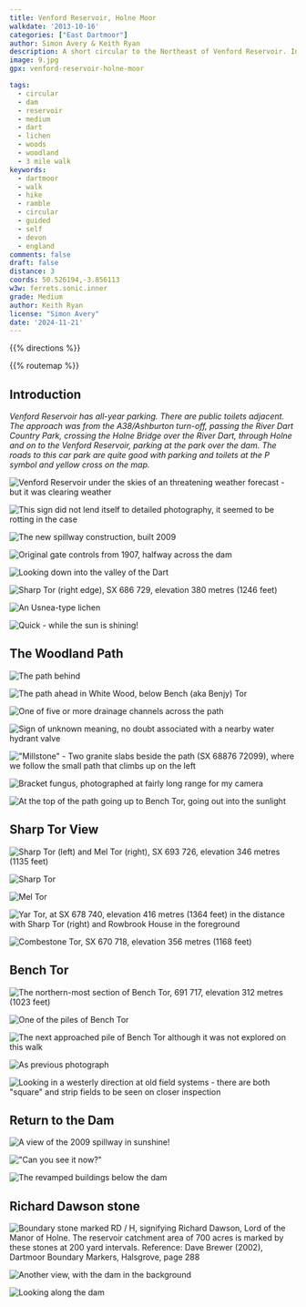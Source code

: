 ```yaml
---
title: Venford Reservoir, Holne Moor
walkdate: '2013-10-16'
categories: ["East Dartmoor"]
author: Simon Avery & Keith Ryan
description: A short circular to the Northeast of Venford Reservoir. Including ancient woodlands, open moor, several Tors, Strip fields and a boundary stone from a past Lord of the Manor. 
image: 9.jpg
gpx: venford-reservoir-holne-moor

tags:
  - circular
  - dam
  - reservoir
  - medium
  - dart
  - lichen
  - woods
  - woodland
  - 3 mile walk
keywords: 
  - dartmoor
  - walk
  - hike
  - ramble
  - circular
  - guided
  - self
  - devon
  - england
comments: false
draft: false
distance: 3
coords: 50.526194,-3.856113
w3w: ferrets.sonic.inner
grade: Medium
author: Keith Ryan
license: "Simon Avery"
date: '2024-11-21'
---
```


{{% directions %}}

{{% routemap %}}

## Introduction

*Venford Reservoir has all-year parking. There are public toilets adjacent.  The approach was from the A38/Ashburton turn-off, passing the River Dart Country Park, crossing the Holne Bridge over the River Dart, through Holne and on to the Venford Reservoir, parking at the park over the dam. The roads to this car park are quite good with parking and toilets at the  P  symbol and yellow cross on the map.*

![Venford Reservoir under the skies of an threatening weather forecast - but it was clearing weather](1.jpg)

![This sign did not lend itself to detailed photography, it seemed to be rotting in the case](2.jpg)

![The new spillway construction, built 2009](3.jpg)

![Original gate controls from 1907, halfway across the dam](4.jpg)

![Looking down into the valley of the Dart](5.jpg)

![Sharp Tor (right edge), SX 686 729, elevation 380 metres (1246 feet)](6.jpg)

![An Usnea-type lichen](7.jpg)

![Quick - while the sun is shining!](8.jpg)

## The Woodland Path

![The path behind](9.jpg)

![The path ahead in White Wood, below Bench (aka Benjy) Tor](10.jpg)

![One of five or more drainage channels across the path](11.jpg)

![Sign of unknown meaning, no doubt associated with a nearby water hydrant valve](12.jpg)

!["Millstone" - Two granite slabs beside the path (SX 68876 72099), where we follow the small  path that climbs up on the left](13.jpg)

![Bracket fungus, photographed at fairly long range for my camera](14.jpg)

![At the top of the path going up to Bench Tor, going out into the sunlight](15.jpg)

## Sharp Tor View

![Sharp Tor (left) and Mel Tor (right), SX 693 726, elevation 346 metres (1135 feet)](16.jpg)

![Sharp Tor](17.jpg)

![Mel Tor](18.jpg)

![Yar Tor, at SX 678 740, elevation 416 metres (1364 feet) in the distance with Sharp Tor (right) and Rowbrook House in the foreground](19.jpg)

![Combestone Tor, SX 670 718, elevation 356 metres (1168 feet)](20.jpg)

## Bench Tor

![The northern-most section of Bench Tor, 691 717, elevation 312 metres (1023 feet)](21.jpg)

![One of the piles of Bench Tor](22.jpg)

![The next approached pile of Bench Tor although it was not explored on this walk](23.jpg)

![As previous photograph](24.jpg)

![Looking in a westerly direction at old field systems - there are both "square" and strip fields to be seen on closer inspection](25.jpg)

## Return to the Dam

![A view of the 2009 spillway in sunshine! ](26.jpg)

!["Can you see it now?"](27.jpg)

![The revamped buildings below the dam](28.jpg)

## Richard Dawson stone

![Boundary stone marked RD / H, signifying Richard Dawson, Lord of the Manor of Holne. The reservoir catchment area of 700 acres is marked by these stones at 200 yard intervals. Reference: Dave Brewer (2002), Dartmoor Boundary Markers, Halsgrove, page 288](29.jpg)

![Another view, with the dam in the background](30.jpg)

![Looking along the dam](31.jpg)


